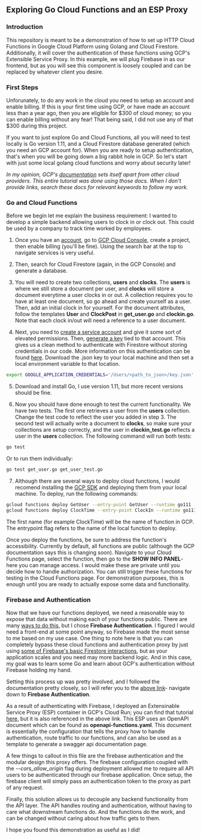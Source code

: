 ## Exploring Go Cloud Functions and an ESP Proxy

### Introduction

This repository is meant to be a demonstration of how to set up HTTP Cloud Functions in Google Cloud Platform using Golang and Cloud Firestore. Additionally, it will cover the authentication of these functions using GCP's Extensible Service Proxy. In this example, we will plug Firebase in as our frontend, but as you will see this component is loosely coupled and can be replaced by whatever client you desire.

### First Steps

Unforunately, to do any work in the cloud you need to setup an account and enable billing. If this is your first time using GCP, or have made an account less than a year ago, then you are eligible for $300 of cloud money; so you can enable billing without any fear! That being said, I did not use any of that $300 during this project.

If you want to just explore Go and Cloud Functions, all you will need to test locally is Go version 1.11, and a Cloud Firestore database generated (which you need an GCP account for). When you are ready to setup authentication, that's when you will be going down a big rabbit hole in GCP. So let's start with just some local golang cloud functions and worry about security later!

*In my opinion, GCP's [documentation](https://cloud.google.com/docs/) sets itself apart from other cloud providers. This entire tutorial was done using those docs. When I don't provide links, search these docs for relevant keywords to follow my work.*

### Go and Cloud Functions

Before we begin let me explain the business requirement: I wanted to develop a simple backend allowing users to clock in or clock out. This could be used by a company to track time worked by employees.

1. Once you have an [account](https://cloud.google.com/), go to [GCP Cloud Console](https://console.cloud.google.com), create a project, then enable billing (you'll be fine). Using the search bar at the top to navigate services is very useful.

2. Then, search for Cloud Firestore (again, in the GCP Console) and generate a database.

3. You will need to create two collections, **users** and **clocks**. The **users** is where we still store a document per user, and **clocks** will store a document everytime a user clocks in or out. A collection requires you to have at least one document, so go ahead and create yourself as a user. Then, add an initial clock in for yourself. For the document attributes, follow the templates **User** and **ClockPost** in **get_user.go** and **clockin.go**. Note that each clock in/out will need a reference to a user document.

4. Next, you need to [create a service account](https://cloud.google.com/iam/docs/creating-managing-service-accounts) and give it some sort of elevated permissions. Then, [generate a key](https://cloud.google.com/iam/docs/creating-managing-service-account-keys) tied to that account. This gives us a clean method to authenticate with Firestore without storing credentials in our code. More information on this authentication can be found [here](https://cloud.google.com/functions/docs/securing/authenticating). Download the .json key to your local machine and then set a local environment variable to that location. 

```bash
export GOOGLE_APPLICATION_CREDENTIALS='/Users/<path_to_json>/key.json' 
```

5. Download and install Go, I use version 1.11, but more recent versions should be fine.

6. Now you should have done enough to test the current functionality. We have two tests. The first one retrieves a user from the **users** collection. Change the test code to reflect the user you added in step 3. The second test will actually write a document to **clocks**, so make sure your collections are setup correctly, and the user in **clockin_test.go** reflects a user in the **users** collection. The following command will run both tests:
```bash
go test
```
Or to run them individually:
```bash
go test get_user.go get_user_test.go
```
7. Although there are several ways to deploy cloud functions, I would recomend installing the [GCP SDK](https://cloud.google.com/sdk/install) and deploying them from your local machine. To deploy, run the following commands:
```bash
gcloud functions deploy GetUser --entry-point GetUser --runtime go111 --trigger-http
gcloud functions deploy ClockTime --entry-point ClockIn --runtime go111 --trigger-http
```
The first name (for example ClockTime) will be the name of function in GCP. The entrypoint flag refers to the name of the local function to deploy.

Once you deploy the functions, be sure to address the function's accessibility. Currently by default, all functions are public (although the GCP documentation says this is changing soon). Navigate to your Cloud Functions page, select the function, then go to the **SHOW INFO PANEL**- here you can manage access. I would make these are private until you decide how to handle authorization. You can still trigger these functions for testing in the Cloud Functions page. For demonstration purposes, this is enough until you are ready to actually expose some data and functionality.

### Firebase and Authentication

Now that we have our functions deployed, we need a reasonable way to expose that data without making each of your functions public. There are many [ways to do this](https://cloud.google.com/functions/docs/securing/authenticating), but I chose **Firebase Authentication**. I figured I would need a front-end at some point anyway, so Firebase made the most sense to me based on my use case. One thing to note here is that you can completely bypass these cloud functions and authentication proxy by just using [some of Firebase's basic Firestore interactions](https://firebase.google.com/docs/firestore/quickstart), but as your application scales and you need may more backend logic. And in this case, my goal was to learn some Go and learn about GCP's authentication without Firebase holding my hand.

Setting this process up was pretty involved, and I followed the documentation pretty closely, so I will refer you to the [above link](https://cloud.google.com/functions/docs/securing/authenticating)- navigate down to **Firebase Authentication**.

As a result of authenticating with Firebase, I deployed an Extensinable Service Proxy (ESP) container in GCP's Cloud Run; you can find that tutorial [here](https://cloud.google.com/endpoints/docs/openapi/get-started-cloud-functions), but it is also referenced in the above link. This ESP uses an OpenAPI document which can be found as **openapi-functions.yaml**. This document is essentially the configuration that tells the proxy how to handle authentication, route traffic to our functions, and can also be used as a template to generate a swagger api documentation page.

A few things to callout in this file are the firebase authentication and the modular design this proxy offers. The firebase configuration coupled with the *--cors_allow_origin* flag during deployment allowed me to require all API users to be authenticated through our firebase application. Once setup, the firebase client will simply pass an authentication token to the proxy as part of any request.

Finally, this solution allows us to decouple any backend functionality from the API layer. The API handles routing and authentication, without having to care what downstream functions do. And the functions do the work, and can be changed without caring about how traffic gets to them.

I hope you found this demonstration as useful as I did!